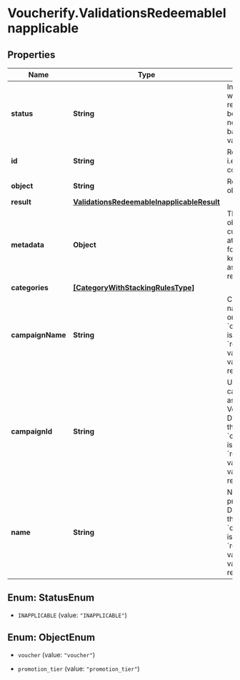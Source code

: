 # Voucherify.ValidationsRedeemableInapplicable

## Properties

Name | Type | Description | Notes
------------ | ------------- | ------------- | -------------
**status** | **String** | Indicates whether the redeemable can be applied or not applied based on the validation rules. | [optional] [default to &#39;INAPPLICABLE&#39;]
**id** | **String** | Redeemable ID, i.e. the voucher code. | [optional] 
**object** | **String** | Redeemable&#39;s object type. | [optional] 
**result** | [**ValidationsRedeemableInapplicableResult**](ValidationsRedeemableInapplicableResult.md) |  | [optional] 
**metadata** | **Object** | The metadata object stores all custom attributes in the form of key/value pairs assigned to the redeemable. | [optional] 
**categories** | [**[CategoryWithStackingRulesType]**](CategoryWithStackingRulesType.md) |  | [optional] 
**campaignName** | **String** | Campaign name. Displayed only if the &#x60;options.expand&#x60; is passed with a &#x60;redeemable&#x60; value in the validation request body. | [optional] 
**campaignId** | **String** | Unique campaign ID assigned by Voucherify. Displayed only if the &#x60;options.expand&#x60; is passed with a &#x60;redeemable&#x60; value in the validation request body. | [optional] 
**name** | **String** | Name of the promotion tier. Displayed only if the &#x60;options.expand&#x60; is passed with a &#x60;redeemable&#x60; value in the validation request body. | [optional] 



## Enum: StatusEnum


* `INAPPLICABLE` (value: `"INAPPLICABLE"`)





## Enum: ObjectEnum


* `voucher` (value: `"voucher"`)

* `promotion_tier` (value: `"promotion_tier"`)





